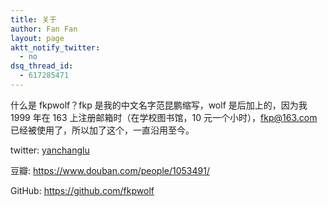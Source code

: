 ```yaml
---
title: 关于
author: Fan Fan
layout: page
aktt_notify_twitter:
  - no
dsq_thread_id:
  - 617285471
---
```

什么是 fkpwolf？fkp 是我的中文名字范昆鹏缩写，wolf 是后加上的，因为我 1999 年在 163 上注册邮箱时（在学校图书馆，10 元一个小时），fkp@163.com 已经被使用了，所以加了这个，一直沿用至今。

twitter: <a href="http://twitter.com/yanchanglu">yanchanglu</a>

豆瓣: <https://www.douban.com/people/1053491/>

GitHub: <https://github.com/fkpwolf>
